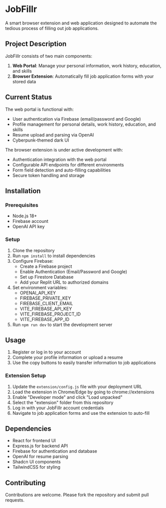# JobFillr

A smart browser extension and web application designed to automate the tedious process of filling out job applications.

## Project Description

JobFillr consists of two main components:
1. **Web Portal**: Manage your personal information, work history, education, and skills
2. **Browser Extension**: Automatically fill job application forms with your stored data

## Current Status

The web portal is functional with:
- User authentication via Firebase (email/password and Google)
- Profile management for personal details, work history, education, and skills
- Resume upload and parsing via OpenAI
- Cyberpunk-themed dark UI

The browser extension is under active development with:
- Authentication integration with the web portal
- Configurable API endpoints for different environments
- Form field detection and auto-filling capabilities
- Secure token handling and storage

## Installation

### Prerequisites
- Node.js 18+
- Firebase account
- OpenAI API key

### Setup
1. Clone the repository
2. Run `npm install` to install dependencies
3. Configure Firebase:
   - Create a Firebase project
   - Enable Authentication (Email/Password and Google)
   - Set up Firestore Database
   - Add your Replit URL to authorized domains
4. Set environment variables:
   - OPENAI_API_KEY
   - FIREBASE_PRIVATE_KEY
   - FIREBASE_CLIENT_EMAIL
   - VITE_FIREBASE_API_KEY
   - VITE_FIREBASE_PROJECT_ID
   - VITE_FIREBASE_APP_ID
5. Run `npm run dev` to start the development server

## Usage

1. Register or log in to your account
2. Complete your profile information or upload a resume
3. Use the copy buttons to easily transfer information to job applications

### Extension Setup
1. Update the `extension/config.js` file with your deployment URL
2. Load the extension in Chrome/Edge by going to chrome://extensions
3. Enable "Developer mode" and click "Load unpacked"
4. Select the "extension" folder from this repository
5. Log in with your JobFillr account credentials
6. Navigate to job application forms and use the extension to auto-fill

## Dependencies

- React for frontend UI
- Express.js for backend API
- Firebase for authentication and database
- OpenAI for resume parsing
- Shadcn UI components
- TailwindCSS for styling

## Contributing

Contributions are welcome. Please fork the repository and submit pull requests.